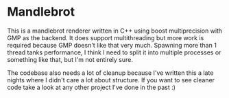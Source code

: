 # Mandlebrot

This is a mandlebrot renderer written in C++ using boost multiprecision with GMP as the backend.
It does support multithreading but more work is required because GMP doesn't like that very much. Spawning more than 1 thread
tanks performance, I think I need to split it into multiple processes or something like that, but I'm not entirely sure.

The codebase also needs a lot of cleanup because I've written this a late nights where I didn't care a lot about structure.
If you want to see cleaner code take a look at any other project I've done in the past :)
